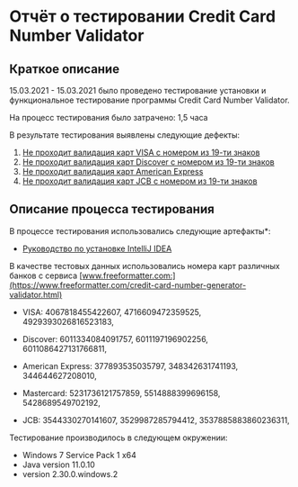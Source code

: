 # Отчёт о тестировании Credit Card Number Validator
## Краткое описание
15.03.2021 - 15.03.2021 было проведено тестирование установки и функциональное тестирование программы Credit Card Number Validator.

На процесс тестирования было затрачено: 1,5 часa

В результате тестирования выявлены следующие дефекты:

1) [Не проходит валидация карт VISA с номером из 19-ти знаков](https://github.com/Alex-stagemaster/Java-1.1.2_CreditCardNumberValidator/issues/1) 
2) [Не проходит валидация карт Discover с номером из 19-ти знаков](https://github.com/Alex-stagemaster/Java-1.1.2_CreditCardNumberValidator/issues/2)
3) [Не проходит валидация карт American Express](https://github.com/Alex-stagemaster/Java-1.1.2_CreditCardNumberValidator/issues/3)
4) [Не проходит валидация карт JCB с номером из 19-ти знаков](https://github.com/Alex-stagemaster/Java-1.1.2_CreditCardNumberValidator/issues/4)

## Описание процесса тестирования
В процессе тестирования использовались следующие артефакты*:

* [Руководство по установке IntelliJ IDEA](https://github.com/netology-code/javaqa-homeworks/blob/master/intro/idea.md)

В качестве тестовых данных использовались номера карт различных банков с сервиса [www.freeformatter.com:](https://www.freeformatter.com/credit-card-number-generator-validator.html)

* VISA: 
4067818455422607,
4716609472359525,
4929393026816523183,

* Discover: 
6011334084091757,
6011197196902256,
6011086427131766811,

* American Express: 
377893535035797,
348342631741193,
344644627208010,
* Mastercard: 
5231736121757859,
5514888399696158,
5428689549702192,
* JCB: 
3544330270141607,
3529987285794412,
3537885883860236311,

Тестирование производилось в следующем окружении:

* Windows 7 Service Pack 1 x64
* Java version 11.0.10
* version 2.30.0.windows.2
